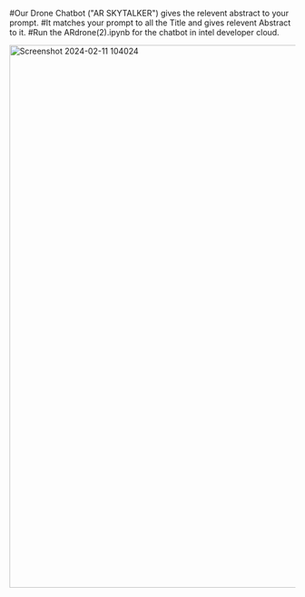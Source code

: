 #Our Drone Chatbot ("AR SKYTALKER") gives the relevent abstract to your prompt.
#It matches your prompt to all the Title and gives relevent Abstract to it.
#Run the ARdrone(2).ipynb for the chatbot in intel developer cloud.

<img width="957" alt="Screenshot 2024-02-11 104024" src="https://github.com/adarsh-nt/Drone-Chatbot-AR/assets/117670034/70052325-d420-409e-9a46-6ade8cd7699d">
